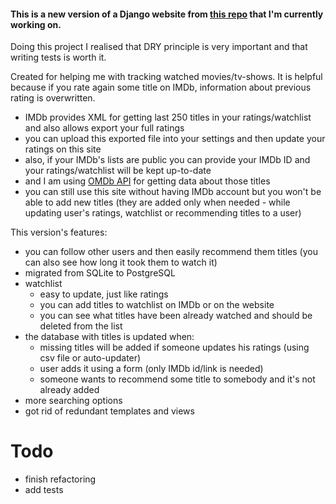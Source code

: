#### This is a new version of a Django website from [this repo](https://github.com/kierrez/website/blob/master/README.md) that I'm currently working on.
Doing this project I realised that DRY principle is very important and that writing tests is worth it.

Created for helping me with tracking watched movies/tv-shows.
It is helpful because if you rate again some title on IMDb, information about previous rating is overwritten.

* IMDb provides XML for getting last 250 titles in your ratings/watchlist and also allows export your full ratings
* you can upload this exported file into your settings and then update your ratings on this site
* also, if your IMDb's lists are public you can provide your IMDb ID and your ratings/watchlist will be kept up-to-date
* and I am using [OMDb API](http://www.omdbapi.com/) for getting data about those titles 
* you can still use this site without having IMDb account but you won't be able to add new titles (they are added only when needed - while updating user's ratings, watchlist or recommending titles to a user)

This version's features:
- you can follow other users and then easily recommend them titles (you can also see how long it took them to watch it)
- migrated from SQLite to PostgreSQL
- watchlist
  - easy to update, just like ratings
  - you can add titles to watchlist on IMDb or on the website
  - you can see what titles have been already watched and should be deleted from the list
- the database with titles is updated when:
  - missing titles will be added if someone updates his ratings (using csv file or auto-updater)
  - user adds it using a form (only IMDb id/link is needed)
  - someone wants to recommend some title to somebody and it's not already added
- more searching options
- got rid of redundant templates and views


# Todo
* finish refactoring
* add tests